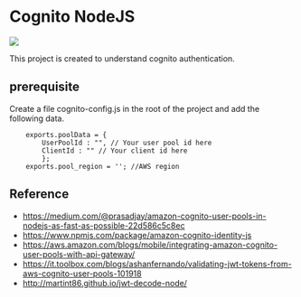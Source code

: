 # Cognito NodeJS

![](https://image-publiclink.s3.amazonaws.com/aws-logo.png)

This project is created to understand cognito authentication.

## prerequisite

Create a file cognito-config.js in the root of the project and add the following data.

        exports.poolData = {    
            UserPoolId : "", // Your user pool id here    
            ClientId : "" // Your client id here
            }; 
        exports.pool_region = ''; //AWS region

## Reference 
- https://medium.com/@prasadjay/amazon-cognito-user-pools-in-nodejs-as-fast-as-possible-22d586c5c8ec
- https://www.npmjs.com/package/amazon-cognito-identity-js
- https://aws.amazon.com/blogs/mobile/integrating-amazon-cognito-user-pools-with-api-gateway/
- https://it.toolbox.com/blogs/ashanfernando/validating-jwt-tokens-from-aws-cognito-user-pools-101918
- http://martint86.github.io/jwt-decode-node/
